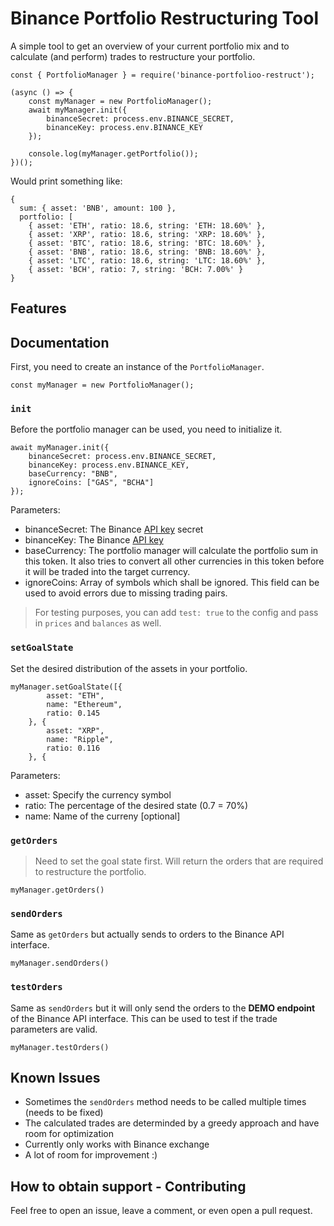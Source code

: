 # Binance Portfolio Restructuring Tool

A simple tool to get an overview of your current portfolio mix and to calculate (and perform) trades to restructure your portfolio.

```
const { PortfolioManager } = require('binance-portfolioo-restruct');

(async () => {
    const myManager = new PortfolioManager();
    await myManager.init({
        binanceSecret: process.env.BINANCE_SECRET,
        binanceKey: process.env.BINANCE_KEY
    });

    console.log(myManager.getPortfolio());
})();
```
Would print something like:
```
{
  sum: { asset: 'BNB', amount: 100 },
  portfolio: [
    { asset: 'ETH', ratio: 18.6, string: 'ETH: 18.60%' },
    { asset: 'XRP', ratio: 18.6, string: 'XRP: 18.60%' },
    { asset: 'BTC', ratio: 18.6, string: 'BTC: 18.60%' },
    { asset: 'BNB', ratio: 18.6, string: 'BNB: 18.60%' },
    { asset: 'LTC', ratio: 18.6, string: 'LTC: 18.60%' },
    { asset: 'BCH', ratio: 7, string: 'BCH: 7.00%' }
}

```

## Features


## Documentation

First, you need to create an instance of the `PortfolioManager`.

```
const myManager = new PortfolioManager();
```


### `init`

Before the portfolio manager can be used, you need to initialize it.

```
await myManager.init({
    binanceSecret: process.env.BINANCE_SECRET,
    binanceKey: process.env.BINANCE_KEY,
    baseCurrency: "BNB",
    ignoreCoins: ["GAS", "BCHA"]
});
```

Parameters:
- binanceSecret: The Binance [API key](https://www.binance.com/en/support/faq/360002502072-How-to-create-API) secret
- binanceKey: The Binance [API key](https://www.binance.com/en/support/faq/360002502072-How-to-create-API)
- baseCurrency: The portfolio manager will calculate the portfolio sum in this token. It also tries to convert all other currencies in this token before it will be traded into the target currency.
- ignoreCoins: Array of symbols which shall be ignored. This field can be used to avoid errors due to missing trading pairs.

> For testing purposes, you can add `test: true` to the config and pass in `prices` and `balances` as well.

### `setGoalState`

Set the desired distribution of the assets in your portfolio.

```
myManager.setGoalState([{
        asset: "ETH",
        name: "Ethereum",
        ratio: 0.145
    }, {
        asset: "XRP",
        name: "Ripple",
        ratio: 0.116
    }, {
```

Parameters:
- asset: Specify the currency symbol
- ratio: The percentage of the desired state (0.7 = 70%)
- name: Name of the curreny [optional]


### `getOrders`

> Need to set the goal state first.
Will return the orders that are required to restructure the portfolio.

```
myManager.getOrders()
```

### `sendOrders`

Same as `getOrders` but actually sends to orders to the Binance API interface.

```
myManager.sendOrders()
```

### `testOrders`

Same as `sendOrders` but it will only send the orders to the **DEMO endpoint** of the Binance API interface. This can be used to test if the trade parameters are valid.

```
myManager.testOrders()
```



## Known Issues

- Sometimes the `sendOrders` method needs to be called multiple times (needs to be fixed)
- The calculated trades are determinded by a greedy approach and have room for optimization
- Currently only works with Binance exchange
- A lot of room for improvement :)

## How to obtain support - Contributing

Feel free to open an issue, leave a comment, or even open a pull request.
